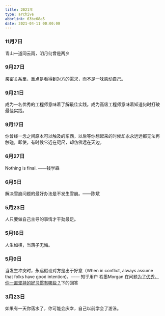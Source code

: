```yaml
---
title: 2021年
type: archive
abbrlink: 63be68a5
date: 2021-04-11 00:00:00
---
```


### 11月7日

青山一道同云雨，明月何曾是两乡

### 9月27日

亲密关系里，重点是看得到对方的需求，而不是一味感动自己。

### 9月21日

成为一名优秀的工程师意味着了解最佳实践，成为高级工程师意味着知道何时打破最佳实践。

### 9月17日

你曾经一念之间原本可以触及的东西，以后等你想起来的时候却永永远远都无法再触碰，即使，有时候它近在咫尺，却仿佛远在天边。

### 6月27日

Nothing is final. ——钱学森

### 6月5日

解决雪崩问题的最好办法是不发生雪崩。——陈斌

### 5月23日

人只要做自己主导的事情才干劲最足。

### 5月16日

人生如棋，当落子无悔。

### 5月9日

当发生冲突时，永远假设对方是出于好意（When in conflict, always assume that folks have good intention)。—— 知乎用户 程墨Morgan 
在问题[为了优秀，你一直坚持的好习惯有哪些？](https://www.zhihu.com/question/452488029/answer/1876388797)下的回答


### 3月23日

如果有一天你落水了，你可能会庆幸，自己以前学会了游泳。








